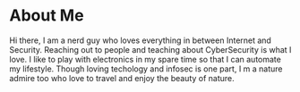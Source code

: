 # About Me



Hi there, I am a nerd guy who loves everything in between Internet and Security. Reaching out to people and teaching about CyberSecurity is what I love. I like to play with electronics in my spare time so that I can automate my lifestyle. Though loving techology and infosec is one part, I m a nature admire too who love to travel and enjoy the beauty of nature.



